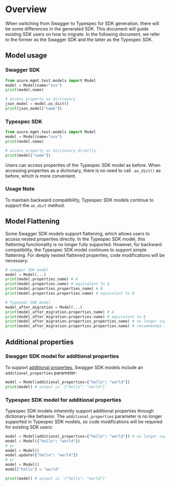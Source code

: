 # Overview

When switching from Swagger to Typespec for SDK generation, there will be some differences in the generated SDK. This document will guide existing SDK users on how to migrate. In the following document, we refer to the former as the Swagger SDK and the latter as the Typespec SDK.

## Model usage

### Swagger SDK

```python
from azure.mgmt.test.models import Model
model = Model(name="xxx")
print(model.name)

# access property as dictionary
json_model = model.as_dict()
print(json_model["name"])
```

### Typespec SDK

```python
from azure.mgmt.test.models import Model
model = Model(name="xxx")
print(model.name)

# access property as dictionary directly
print(model["name"])
```

Users can access properties of the Typespec SDK model as before. When accessing properties as a dictionary, there is no need to call `.as_dict()` as before, which is more convenient.

### Usage Note

To maintain backward compatibility, Typespec SDK models continue to support the `as_dict` method.

## Model Flattening

Some Swagger SDK models support flattening, which allows users to access nested properties directly. In the Typespec SDK model, this flattening functionality is no longer fully supported. However, for backward compatibility, the Typespec SDK model continues to support simple flattening. For deeply nested flattened properties, code modifications will be necessary:

```python
# swagger SDK model
model = Model(...)
print(model.properties_name) # A
print(model.properties.name) # equivalent to A
print(model.properties_properties_name) # B
print(model.properties.properties.name) # equivalent to B

# Typespec SDK model
model_after_migration = Model(...)
print(model_after_migration.properties_name) # A
print(model_after_migration.properties.name) # equivalent to A
print(model_after_migration.properties_properties_name) # no longer supported
print(model_after_migration.properties.properties.name) # recommended approach after migration
```

## Additional properties

### Swagger SDK model for additional properties

To support [additional properties](https://www.apimatic.io/openapi/additionalproperties), Swagger SDK models include an `additional_properties` parameter:

```python
model = Model(additional_properties={"hello": "world"})
print(model) # output is `{"hello": "world"}`
```

### Typespec SDK model for additional properties

Typespec SDK models inherently support additional properties through dictionary-like behavior. The `additional_properties` parameter is no longer supported in Typespec SDK models, so code modifications will be required for existing SDK users:

```python
model = Model(additional_properties={"hello": "world"}) # no longer supported
model = Model({"hello": "world"})
# or
model = Model()
model.update({"hello": "world"})
# or 
model = Model()
model["hello"] = "world"

print(model) # output is `{"hello": "world"}`
```